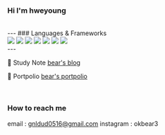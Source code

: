 ### Hi I'm hweyoung 
<!-- <br>

[![Hits](https://hits.seeyoufarm.com/api/count/incr/badge.svg?url=https%3A%2F%2Fgithub.com%2Fhweyoung&count_bg=%23D785EB&title_bg=%23901892&icon=&icon_color=%23E7E7E7&title=hits&edge_flat=false)](https://hits.seeyoufarm.com) -->

<br>
---
### Languages & Frameworks
<div>
  <img src="https://img.shields.io/badge/java-007396?style=for-the-badge&logo=java&logoColor=white">
  <img src="https://img.shields.io/badge/python-3776AB?style=for-the-badge&logo=python&logoColor=white">
  <img src="https://img.shields.io/badge/c++-00599C?style=for-the-badge&logo=c%2B%2B&logoColor=white">
  <img src="https://img.shields.io/badge/mysql-4479A1?style=for-the-badge&logo=mysql&logoColor=white">
  <img src="https://img.shields.io/badge/spring-6DB33F?style=for-the-badge&logo=spring&logoColor=white">
  <img src="https://img.shields.io/badge/github-181717?style=for-the-badge&logo=github&logoColor=white">
  <img src="https://img.shields.io/badge/linux-FCC624?style=for-the-badge&logo=linux&logoColor=black">
</div>
---
<br>


🐻 Study Note 
<a href="https://okbear3.tistory.com/">bear's blog</a>

🐻 Portpolio
<a href="https://www.notion.so/e9eb50c4ab0d4095b424907a8aa707f6">bear's portpolio</a>

<br>
<!-- 
### Acti

<figure class="half">
  <img src="https://github-readme-stats.vercel.app/api?username=hweyoung)](https://github.com/anuraghazra/github-readme-stats">
![hweyoung's Top Langs](https://github-readme-stats.vercel.app/api/top-langs?username=hweyoung&layout=compact&theme=dracula)

</figure>

[![hweyoung's github stats](https://github-readme-stats.vercel.app/api?username=hweyoung)](https://github.com/anuraghazra/github-readme-stats)

![hweyoung's Top Langs](https://github-readme-stats.vercel.app/api/top-langs?username=hweyoung&layout=compact&theme=dracula)


### algorithm
[![Solved.ac
프로필](http://mazassumnida.wtf/api/v2/generate_badge?boj=okbear3)](https://solved.ac/okbear3)

 -->
<!-- ![snake gif](https://github.com/hweyoung/hweyoung/blob/output/github-contribution-grid-snake.gif) -->


### How to reach me
email : gnldud0516@gmail.com
instagram : okbear3
